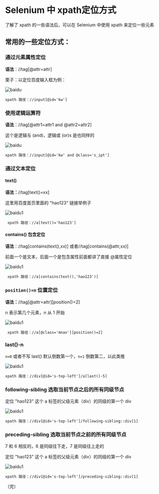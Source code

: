 # Selenium 中 xpath定位方式

了解了 xpath 的一些语法后，可以在 Selenium 中使用 xpath 来定位一些元素

## 常用的一些定位方式：

### 通过元素属性定位

**语法**：//tag[@attr=attr]

栗子：以定位百度输入框为例：

![baidu](./images/baidu.jpg)

```
xpath 路径：//input[@id='kw']
```

### 使用逻辑运算符

**语法**：//tag[@attr1=attr1 and @attr2=attr2]  

这个是逻辑与 (and)，逻辑或 (or)s 是也同样的

![baidu](./images/baidu.jpg)

```
xpath 路径：//input[@id='kw' and @class='s_ipt']
```

### 通过文本定位

#### text()

**语法：**//tag[text()=xx]

这里用百度首页里面的 "hao123" 链接举例子

![baidu1](./images/baidu1.jpg)

```
 xpath 路径：//a[text()='hao123']
```

#### contains() 包含定位

**语法**：//tag[contains(text(),xx)] 或者//tag[contains(@attr,xx)]

前面一个是文本，后面一个是包含属性前面都讲了直接 @属性定位

![baidu1](./images/baidu1.jpg)

```
 xpath 路径：//a[contains(text(),'hao123')]
```

### `position()=n` 位置定位

**语法：**//tag[@attr=attr][position()=2]

 n 表示第几个元素，n 从 1 开始

![baidu1](./images/baidu1.jpg)

```
 xpath 路径：//a[@class='mnav'][position()=2]
```

### last()-n

`n=0` 或者不写 last() 默认倒数第一个，`n=1` 倒数第二，以此类推 

![baidu1](./images/baidu1.jpg)

```
xpath 路径：//div[@id='s-top-left']/a[last()-5]
```

### following-sibling 选取当前节点之后的所有同级节点

定位 "hao123" 这个 a 标签的父级元素（div）的同级的第一个 div

![baidu1](./images/baidu1.jpg)

```
xpath 路径：//div[@id='s-top-left']/following-sibling::div[1]
```

### preceding-sibling 选取当前节点之前的所有同级节点

7 和 6 相反的，6 是同级往下走，7 是同级往上走的

定位 "hao123" 这个 a 标签的父级元素（div）的同级的第一个 div

![baidu1](./images/baidu1.jpg)

```
xpath 路径：//div[@id='s-top-left']/preceding-sibling::div[1]
```

（完）